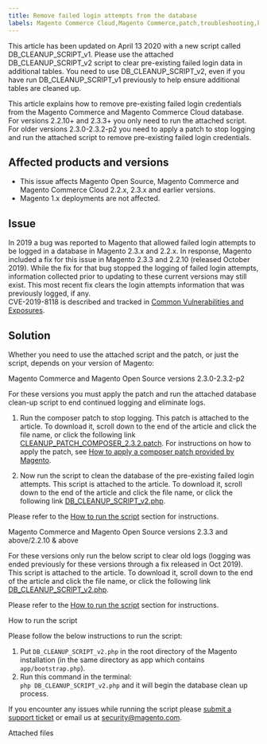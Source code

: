 ```yaml
---
title: Remove failed login attempts from the database
labels: Magento Commerce Cloud,Magento Commerce,patch,troubleshooting,known issues,database,2.3.x,2.2.x,failed login
---
```


<p class="info">This article has been updated on April 13 2020 with a new script called DB_CLEANUP_SCRIPT_v1. Please use the attached DB_CLEANUP_SCRIPT_v2 script to clear pre-existing failed login data in additional tables. You need to use DB_CLEANUP_SCRIPT_v2, even if you have run DB_CLEANUP_SCRIPT_v1 previously to help ensure additional tables are cleaned up.</p>

This article explains how to remove pre-existing failed login credentials from the Magento Commerce and Magento Commerce Cloud database.  
 For versions  2.2.10+ and 2.3.3+ you only need to run the attached script.  
 For older versions  2.3.0-2.3.2-p2 you need to apply a patch to stop logging and run the attached script to remove pre-existing failed login credentials.

## Affected products and versions

* This issue affects Magento Open Source, Magento Commerce and Magento Commerce Cloud 2.2.x, 2.3.x and earlier versions.
* Magento 1.x deployments are not affected.

## Issue

In 2019 a bug was reported to Magento that allowed failed login attempts to be logged in a database in Magento 2.3.x and 2.2.x. In response, Magento included a fix for this issue in Magento 2.3.3 and 2.2.10 (released October 2019). While the fix for that bug stopped the logging of failed login attempts, information collected prior to updating to these current versions may still exist. This most recent fix clears the login attempts information that was previously logged, if any.    
 CVE-2019-8118 is described and tracked in [Common Vulnerabilities and Exposures](https://cve.mitre.org/cgi-bin/cvename.cgi?name=CVE-2019-8118). 

## Solution

Whether you need to use the attached script and the patch, or just the script, depends on your version of Magento:

Magento Commerce and Magento Open Source versions 2.3.0-2.3.2-p2

For these versions you must apply the patch and run the attached database clean-up script to end continued logging and eliminate logs.

1. Run the composer patch to stop logging. This patch is attached to the article. To download it, scroll down to the end of the article and click the file name, or click the following link [CLEANUP\_PATCH\_COMPOSER\_2.3.2.patch](https://support.magento.com/hc/en-us/article_attachments/360052587472/CLEANUP_PATCH_COMPOSER_2.3.2.patch). For instructions on how to apply the patch, see [How to apply a composer patch provided by Magento](https://support.magento.com/hc/en-us/articles/360028367731).

1. Now run the script to clean the database of the pre-existing failed login attempts. This script is attached to the article. To download it, scroll down to the end of the article and click the file name, or click the following link [DB\_CLEANUP\_SCRIPT\_v2.php](https://support.magento.com/hc/en-us/article_attachments/360054669971/DB_CLEANUP_SCRIPT_v2.php).

Please refer to the [How to run the script](https://support.magento.com/hc/en-us/articles/360040209352#run_script) section for instructions.

Magento Commerce and Magento Open Source versions 2.3.3 and above/2.2.10 &amp; above  
   
 For these versions only run the below script to clear old logs (logging was ended previously for these versions through a fix released in Oct 2019). This script is attached to the article. To download it, scroll down to the end of the article and click the file name, or click the following link [DB\_CLEANUP\_SCRIPT\_v2.php](https://support.magento.com/hc/en-us/article_attachments/360054669971/DB_CLEANUP_SCRIPT_v2.php).

Please refer to the [How to run the script](https://support.magento.com/hc/en-us/articles/360040209352#run_script) section for instructions.

How to run the script

Please follow the below instructions to run the script:

1. Put `` DB_CLEANUP_SCRIPT_v2.php `` in the root directory of the Magento installation (in the same directory as app which contains `` app/bootstrap.php ``).
1. Run this command in the terminal:  
     `` php DB_CLEANUP_SCRIPT_v2.php `` and it will begin the database clean up process.

If you encounter any issues while running the script please [submit a support ticket](https://support.magento.com/hc/en-us/articles/360019088251) or email us at [security@magento.com](mailto:security@magento.com).

Attached files